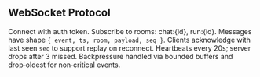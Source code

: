 ## WebSocket Protocol

Connect with auth token. Subscribe to rooms: chat:{id}, run:{id}. Messages have shape `{ event, ts, room, payload, seq }`. Clients acknowledge with last seen `seq` to support replay on reconnect. Heartbeats every 20s; server drops after 3 missed. Backpressure handled via bounded buffers and drop‑oldest for non‑critical events.


